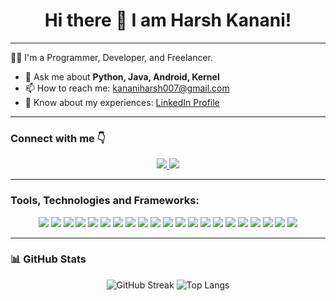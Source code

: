 
<h1 align="center">Hi there 👋 I am Harsh Kanani!</h1>

---

🧑‍💻 I'm a Programmer, Developer, and Freelancer.
- 💬 Ask me about **Python, Java, Android, Kernel**
- 📫 How to reach me: [kananiharsh007@gmail.com](mailto:kananiharsh007@gmail.com)
- 💼 Know about my experiences: [LinkedIn Profile](https://www.linkedin.com/in/harsh-kanani)

---

### Connect with me 👇

<p align="center">
  <a href="mailto:kananiharsh007@gmail.com">
    <img src="https://img.shields.io/badge/Gmail-D14836?style=for-the-badge&logo=gmail&logoColor=white" />
  </a>
  <a href="https://www.linkedin.com/in/harsh-kanani">
    <img src="https://img.shields.io/badge/LinkedIn-0A66C2?style=for-the-badge&logo=linkedin&logoColor=white" />
  </a>
</p>

---

### Tools, Technologies and Frameworks:

<p align="center">
  <img src="https://img.shields.io/badge/C-A8B9CC?style=for-the-badge&logo=c&logoColor=white" />
  <img src="https://img.shields.io/badge/C++-00599C?style=for-the-badge&logo=c%2B%2B&logoColor=white" />
  <img src="https://img.shields.io/badge/Java-007396?style=for-the-badge&logo=java&logoColor=white" />
  <img src="https://img.shields.io/badge/MS_SQL_Server-CC2927?style=for-the-badge&logo=microsoft-sql-server&logoColor=white" />
  <img src="https://img.shields.io/badge/Android_SDK-3DDC84?style=for-the-badge&logo=android&logoColor=white" />
  <img src="https://img.shields.io/badge/Android_NDK-3DDC84?style=for-the-badge&logo=android&logoColor=white" />
  <img src="https://img.shields.io/badge/Firebase-FFCA28?style=for-the-badge&logo=firebase&logoColor=black" />
  <img src="https://img.shields.io/badge/JavaScript-F7DF1E?style=for-the-badge&logo=javascript&logoColor=black" />
  <img src="https://img.shields.io/badge/Angular_JS-DD0031?style=for-the-badge&logo=angularjs&logoColor=white" />
  <img src="https://img.shields.io/badge/React_JS-61DAFB?style=for-the-badge&logo=react&logoColor=black" />
  <img src="https://img.shields.io/badge/Node_JS-339933?style=for-the-badge&logo=node.js&logoColor=white" />
  <img src="https://img.shields.io/badge/PHP-777BB4?style=for-the-badge&logo=php&logoColor=white" />
  <img src="https://img.shields.io/badge/Postman-FF6C37?style=for-the-badge&logo=postman&logoColor=white" />
  <img src="https://img.shields.io/badge/Python-3776AB?style=for-the-badge&logo=python&logoColor=white" />
  <img src="https://img.shields.io/badge/Embedded_C-000000?style=for-the-badge&logo=c&logoColor=white" />
  <img src="https://img.shields.io/badge/Assembly-6E4C13?style=for-the-badge&logoColor=white" />
  <img src="https://img.shields.io/badge/PLC-FF6F00?style=for-the-badge&logo=automation&logoColor=white" />
  <img src="https://img.shields.io/badge/Arduino-00979D?style=for-the-badge&logo=arduino&logoColor=white" />
  <img src="https://img.shields.io/badge/Git/GitHub-181717?style=for-the-badge&logo=github&logoColor=white" />
  <img src="https://img.shields.io/badge/LaTeX-008080?style=for-the-badge&logo=latex&logoColor=white" />
  <img src="https://img.shields.io/badge/Linux-FCC624?style=for-the-badge&logo=linux&logoColor=black" />
</p>

---

### 📊 GitHub Stats

<p align="center">
  <img src="https://github-readme-streak-stats.herokuapp.com?user=Harshkanani&theme=tokyonight&date_format=M%20j%5B%2C%20Y%5D" alt="GitHub Streak" />
  <img src="https://github-readme-stats.vercel.app/api/top-langs/?username=Harshkanani&layout=compact&langs_count=8&theme=tokyonight" alt="Top Langs" />
</p>